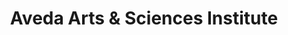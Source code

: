 ---
title: "Aveda Arts & Sciences Institute"
url: /seattle/aveda-arts-und-sciences-institute/
shop: Kosmetik
---